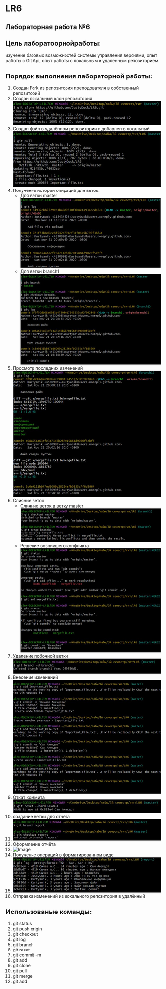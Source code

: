 # LR6
## Лабораторная работа №6

## Цель лаборатоорнойработы:
изучение базовых возможностей системы
управления версиями, опыт работы с Git Api, опыт работы с локальным и
удаленным репозиторием.

## Порядок выполнения лабораторной работы:
1. Создан Fork из репозитория преподователя в собственный репозиторий 
1. Создан локальный клон репозитория
![Image](https://github.com/JustyDuck/LR6/blob/master/Images/клон.JPG)
1. Создан файл в удалённом репозитории и добавлен в локальный 
![Image](https://github.com/JustyDuck/LR6/blob/master/Images/добавление%20файла.JPG)
1. Получение истории опираций для веток:
	+ Для ветки master 
	![Image](https://github.com/JustyDuck/LR6/blob/master/Images/log%20для%20master.JPG)
	+ Для ветки branch1
	![Image](https://github.com/JustyDuck/LR6/blob/master/Images/log%20для%20br1.JPG)
1. Просмотр последних изменений 
![Image](https://github.com/JustyDuck/LR6/blob/master/Images/последние%20изменения.JPG)
1. Слияние веток
	+ Слияние веток в ветку master
	![Image](https://github.com/JustyDuck/LR6/blob/master/Images/слияние%20веток.JPG)
	+ Решение возникшего конфликта
	![Image](https://github.com/JustyDuck/LR6/blob/master/Images/решение%20конфликта.JPG)
1. Удаление побочной ветки
![Image](https://github.com/JustyDuck/LR6/blob/master/Images/удаление%20ветки.JPG)
1. Внесение изменений 
![Image](https://github.com/JustyDuck/LR6/blob/master/Images/внесение%20изменений.JPG)
1. Откат коммита 
![Image](https://github.com/JustyDuck/LR6/blob/master/Images/откат%20коммита.JPG)
1. создание ветки для отчёта
1. ![Image](https://github.com/JustyDuck/LR6/blob/master/Images/создание%20ветки%20отчёта.JPG)
1. Оформление отчёта
1. ![Image]()
1. Получение операций в форматированном виде
1. ![Image](https://github.com/JustyDuck/LR6/blob/master/Images/история%20операций%20в%20форматированном%20виде.JPG)
1. Отправка изменений из локального репозитория в удалённый

## Использованые команды:
1. git status
1. git push origin
1. git checkout
1. git log
1. git branch
1. git reset
1. git commit -m
1. git add
1. git clone
1. git pull
1. git merge
1. git add